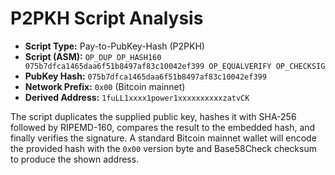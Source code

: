 # P2PKH Script Analysis

- **Script Type:** Pay-to-PubKey-Hash (P2PKH)
- **Script (ASM):** `OP_DUP OP_HASH160 075b7dfca1465daa6f51b8497af83c10042ef399 OP_EQUALVERIFY OP_CHECKSIG`
- **PubKey Hash:** `075b7dfca1465daa6f51b8497af83c10042ef399`
- **Network Prefix:** `0x00` (Bitcoin mainnet)
- **Derived Address:** `1fuLL1xxxx1power1xxxxxxxxxxzatvCK`

The script duplicates the supplied public key, hashes it with SHA-256 followed by RIPEMD-160, compares the result to the embedded hash, and finally verifies the signature. A standard Bitcoin mainnet wallet will encode the provided hash with the `0x00` version byte and Base58Check checksum to produce the shown address.
